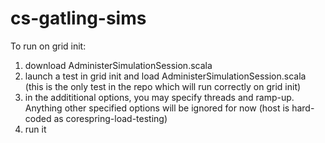 cs-gatling-sims
===============

To run on grid init:

1. download AdministerSimulationSession.scala
2. launch a test in grid init and load AdministerSimulationSession.scala (this is the only test in the repo which will run correctly on grid init)
3. in the addititional options, you may specify threads and ramp-up. Anything other specified options will be ignored for now (host is hard-coded as corespring-load-testing)
4. run it

